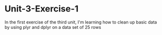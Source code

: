 # Unit-3-Exercise-1
In the first exercise of the third unit, I'm learning how to clean up basic data by using plyr and dplyr on a data set of 25 rows
